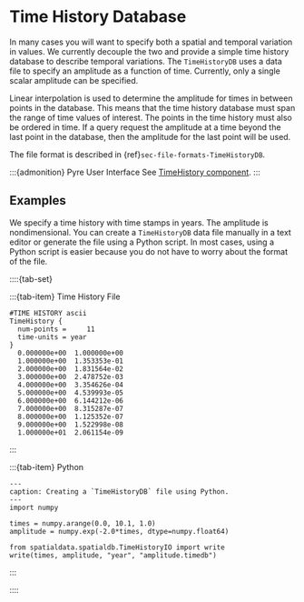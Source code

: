 # Time History Database

In many cases you will want to specify both a spatial and temporal variation in values.
We currently decouple the two and provide a simple time history database to describe temporal variations.
The `TimeHistoryDB` uses a data file to specify an amplitude as a function of time.
Currently, only a single scalar amplitude can be specified.

Linear interpolation is used to determine the amplitude for times in between points in the database.
This means that the time history database must span the range of time values of interest.
The points in the time history must also be ordered in time.
If a query request the amplitude at a time beyond the last point in the database, then the amplitude for the last point will be used.

The file format is described in {ref}`sec-file-formats-TimeHistoryDB`.

:::{admonition} Pyre User Interface
See [TimeHistory component](../components/spatialdb/TimeHistory.md).
:::

## Examples

We specify a time history with time stamps in years.
The amplitude is nondimensional.
You can create a `TimeHistoryDB` data file manually in a text editor or generate the file using a Python script.
In most cases, using a Python script is easier because you do not have to worry about the format of the file.

::::{tab-set}

:::{tab-item} Time History File

```{code-block} c++
#TIME HISTORY ascii
TimeHistory {
  num-points =     11
  time-units = year
}
  0.000000e+00  1.000000e+00
  1.000000e+00  1.353353e-01
  2.000000e+00  1.831564e-02
  3.000000e+00  2.478752e-03
  4.000000e+00  3.354626e-04
  5.000000e+00  4.539993e-05
  6.000000e+00  6.144212e-06
  7.000000e+00  8.315287e-07
  8.000000e+00  1.125352e-07
  9.000000e+00  1.522998e-08
  1.000000e+01  2.061154e-09
```

:::

:::{tab-item} Python

```{code-block} python
---
caption: Creating a `TimeHistoryDB` file using Python.
---
import numpy

times = numpy.arange(0.0, 10.1, 1.0)
amplitude = numpy.exp(-2.0*times, dtype=numpy.float64)

from spatialdata.spatialdb.TimeHistoryIO import write
write(times, amplitude, "year", "amplitude.timedb")
```

:::

::::
